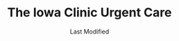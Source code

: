 ---
layout: location-page
date: Last Modified
description: "Local COVID-19 testing is available at The Iowa Clinic Urgent Care in West Des Moines, Iowa, USA."
permalink: "locations/iowa/west-des-moines/the-iowa-clinic-urgent-care/"
tags:
  - locations
  - iowa
title: The Iowa Clinic Urgent Care
uniqueName: the-iowa-clinic-urgent-care
state: Iowa
stateAbbr: IA
hood: "West Des Moines"
address: "5950 University Avenue"
city: "West Des Moines"
zip: "50266"
zipsNearby: "50002 50003 50830 50005 50043 50007 50009 50010 50011 50012 50013 50014 50020 50021 50023 50831 50025 50026 50028 50029 52534 50031 50032 50033 50035 50036 50037 50099 50038 50039 50040 50042 50837 50521 50044 50523 50046 50047 50048 50049 50050 50051 50054 50055 50056 50058 50060 50165 50801 50842 50843 50061 50063 50064 50066 50530 50067 51440 50068 50301 50302 50303 50304 50305 50306 50307 50308 50309 50310 50311 50312 50313 50314 50315 50316 50317 50318 50319 50320 50321 50322 50323 50324 50325 50327 50328 50329 50330 50331 50332 50333 50334 50335 50336 50339 50340 50359 50360 50361 50362 50363 50364 50367 50368 50369 50380 50381 50391 50392 50393 50394 50395 50396 50398 50936 50940 50947 50950 50980 50981 50982 50983 50069 50265 50266 50070 50845 50072 50073 50074 50075 50076 50117 50538 50078 50846 50569 50102 50103 50105 50106 51443 50543 50107 50108 50109 50849 50111 50112 50115 50116 50544 50118 50252 50119 50120 50122 50123 50124 50125 50128 50059 50129 50130 50131 50132 50133 50134 50135 50137 50138 50139 50141 50142 50557 50143 50144 50145 50146 50148 50149 50057 50150 50151 50152 50153 50154 50155 50156 50158 50160 50853 50161 50162 50062 50163 52569 50164 50001 50166 50167 50127 50168 50169 50170 50173 50174 50201 50206 50207 50208 50210 50211 50212 50858 50213 52577 50214 50216 50217 50218 50219 50220 50222 50223 50225 50226 50228 50859 50229 50230 51459 50231 50232 50233 50234 50235 50236 50237 50238 50239 50240 50241 51462 50242 50861 50243 50244 50246 50247 50248 50249 50250 50251 50254 50863 50256 50257 50258 50259 50261 50262 50263 50595 50264 50269 50272 50273 50274 50275 50276 50277 50278 50347 50397" 
mapUrl: "http://maps.apple.com/?q=The+Iowa+Clinic+Urgent+Care&address=5950+University+Avenue,West+Des+Moines,Iowa,50266"
locationType: Walk-in
phone: "515-875-9268"
website: "https://www.iowaclinic.com/coronavirus/"
onlineBooking: undefined
closed: undefined
closedUpdate: May 18th, 2020
notes: "By appointment only."
days: Weekdays
hours: 8AM-4PM
altDays: Weekends
altHours: 8AM-2PM
ctaMessage: Learn more
ctaUrl: "https://www.iowaclinic.com/coronavirus/"
---